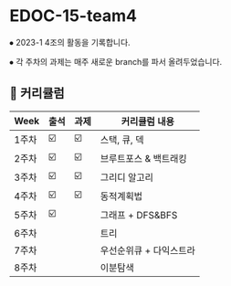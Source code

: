 # EDOC-15-team4

⦁ 2023-1 4조의 활동을 기록합니다.

⦁ 각 주차의 과제는 매주 새로운 branch를 파서 올려두었습니다. 

📌 커리큘럼
---------------------------

| Week | 출석 | 과제 |커리큘럼 내용 |
| ------ | -- | -- |----------- |
| 1주차 | ☑️ | ☑️ | 스택, 큐, 덱 |
| 2주차 | ☑️ | ☑️ | 브루트포스 & 백트래킹 |
| 3주차 | ☑️ | ☑️ | 그리디 알고리 |
| 4주차 | ☑️ | ☑️ | 동적계획법	 |
| 5주차 | ☑️ |  | 그래프 + DFS&BFS |
| 6주차 |  |  | 트리 |
| 7주차 |  |  | 우선순위큐 + 다익스트라 |
| 8주차 |  |  | 이분탐색 |
